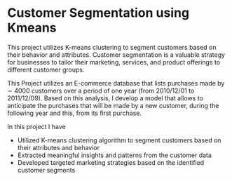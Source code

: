 # Customer Segmentation using Kmeans

This project utilizes K-means clustering to segment customers based on their behavior and attributes. Customer segmentation is a valuable strategy for businesses to tailor their marketing, services, and product offerings to different customer groups.

This Project utilizes an E-commerce database that lists purchases made by  ∼ 4000 customers over a period of one year (from 2010/12/01 to 2011/12/09). Based on this analysis, I develop a model that allows to anticipate the purchases that will be made by a new customer, during the following year and this, from its first purchase.

In this project I have
- Utilized K-means clustering algorithm to segment customers based on their attributes and behavior
- Extracted meaningful insights and patterns from the customer data
- Developed targeted marketing strategies based on the identified customer segments
